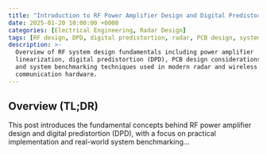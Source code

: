 ```yaml
---
title: "Introduction to RF Power Amplifier Design and Digital Predistortion"
date: 2025-01-20 10:00:00 +0000
categories: [Electrical Engineering, Radar Design]
tags: [RF design, DPD, digital predistortion, radar, PCB design, system benchmarking, wireless systems]
description: >-
  Overview of RF system design fundamentals including power amplifier
  linearization, digital predistortion (DPD), PCB design considerations,
  and system benchmarking techniques used in modern radar and wireless
  communication hardware.
---
```

## Overview (TL;DR)

This post introduces the fundamental concepts behind RF power amplifier
design and digital predistortion (DPD), with a focus on practical
implementation and real-world system benchmarking…
